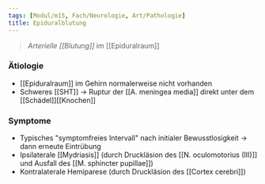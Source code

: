 ```yaml
---
tags: [Modul/m15, Fach/Neurologie, Art/Pathologie]
title: Epiduralblutung
---
```

> *Arterielle [[Blutung]]* im [[Epiduralraum]]
### Ätiologie
- [[Epiduralraum]] im Gehirn normalerweise nicht vorhanden
- Schweres [[SHT]] → Ruptur der [[A. meningea media]] direkt unter dem [[Schädel]][[Knochen]]
### Symptome
- Typisches "symptomfreies Intervall" nach initialer Bewusstlosigkeit → dann erneute Eintrübung
- Ipsilaterale [[Mydriasis]] (durch Druckläsion des [[N. oculomotorius (III)]] und Ausfall des [[M. sphincter pupillae]])
- Kontralaterale Hemiparese (durch Druckläsion des [[Cortex cerebri]])